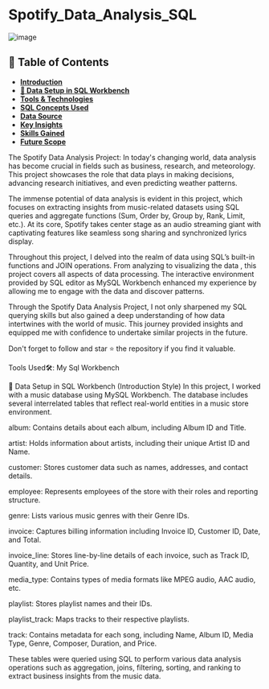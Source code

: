 # Spotify_Data_Analysis_SQL

![image](https://github.com/user-attachments/assets/4bf33359-ddd0-4723-89e0-8af9fcdb4879)

## 📑 Table of Contents

- [**Introduction**](#introduction)
- [**💾 Data Setup in SQL Workbench**](#-data-setup-in-sql-workbench)
- [**Tools & Technologies**](#tools--technologies)
- [**SQL Concepts Used**](#sql-concepts-used)
- [**Data Source**](#data-source)
- [**Key Insights**](#key-insights)
- [**Skills Gained**](#skills-gained)
- [**Future Scope**](#future-scope)

The Spotify Data Analysis Project: In today's changing world, data analysis has become crucial in fields such as business, research, and meteorology. This project showcases the role that data plays in making decisions, advancing research initiatives, and even predicting weather patterns.

The immense potential of data analysis is evident in this project, which focuses on extracting insights from music-related datasets using SQL queries and aggregate functions (Sum, Order by, Group by, Rank, Limit,  etc.). At its core, Spotify takes center stage as an audio streaming giant with captivating features like seamless song sharing and synchronized lyrics display.

Throughout this project, I delved into the realm of data using SQL’s built-in functions and JOIN operations. From analyzing to visualizing the data , this project covers all aspects of data processing. The interactive environment provided by SQL editor as MySQL Workbench enhanced my experience by allowing me to engage with the data and discover patterns.

Through the Spotify Data Analysis Project, I not only sharpened my SQL querying skills but also gained a deep understanding of how data intertwines with the world of music. This journey provided insights and equipped me with confidence to undertake similar projects in the future.

Don't forget to follow and star ⭐ the repository if you find it valuable.

Tools Used🛠️:
My Sql Workbench


💾 Data Setup in SQL Workbench (Introduction Style)
In this project, I worked with a music database using MySQL Workbench. The database includes several interrelated tables that reflect real-world entities in a music store environment.

album: Contains details about each album, including Album ID and Title.

artist: Holds information about artists, including their unique Artist ID and Name.

customer: Stores customer data such as names, addresses, and contact details.

employee: Represents employees of the store with their roles and reporting structure.

genre: Lists various music genres with their Genre IDs.

invoice: Captures billing information including Invoice ID, Customer ID, Date, and Total.

invoice_line: Stores line-by-line details of each invoice, such as Track ID, Quantity, and Unit Price.

media_type: Contains types of media formats like MPEG audio, AAC audio, etc.

playlist: Stores playlist names and their IDs.

playlist_track: Maps tracks to their respective playlists.

track: Contains metadata for each song, including Name, Album ID, Media Type, Genre, Composer, Duration, and Price.

These tables were queried using SQL to perform various data analysis operations such as aggregation, joins, filtering, sorting, and ranking to extract business insights from the music data.












